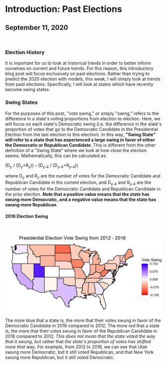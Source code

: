 # Introduction: Past Elections

## September 11, 2020

<br> 

### Election History

It is important for us to look at historical trends in order to better inform ourselves on current and future trends. For this reason, this introductory blog post will focus exclusively on past elections. Rather than trying to predict the 2020 election with models, this week, I will simply look at trends from past elections. Specifically, I will look at states which have recently become swing states.

### Swing States

For the purposes of this post, "vote swing," or simply "swing," refers to the difference in a state's voting proportions from election to election. Here, we will focus on each state's Democratic swing (i.e. the difference in the state's proportion of votes that go to the Democratic Candidate in the Presidential Election from the last election to this election). In this way, **"Swing State" will refer to a state that has experienced a large swing in favor of either the Democratic or Republican Candidate**. This is different from the other definition of a "Swing State" where we look at how close the election seems. Mathematically, this can be calculated as:

(D<sub>y</sub> / (D<sub>y</sub>+R<sub>y</sub>)) - (D<sub>y-4</sub> / (D<sub>y-4</sub>+R<sub>y-4</sub>))

where D<sub>y</sub> and R<sub>y</sub> are the number of votes for the Democratic Candidate and Republican Candidate in the current election, and D<sub>y-4</sub> and R<sub>y-4</sub> are the number of votes for the Democratic Candidate and Republican Candidate in the prior election. **Note that a positive value means that the state has swung more Democratic, and a negative value means that the state has swung more Republican**. 

#### 2016 Election Swing
<br> 

![2016 Presidential Election Swing Map](../figures/PV_states_swing_2016.png)

The more blue that a state is, the more that their votes swung in favor of the Democratic Candidate in 2016 compared to 2012. The more red that a state is, the more that their votes swung in favor of the Republican Candidate in 2016 compared to 2012. *This does not mean that the state voted the way that it swung*, but rather that *the state's proportion of votes has shifted more that way*. For example, from 2012 to 2016, we can see that Utah swung more Democratic, but it still voted Republican, and that New York swung more Republican, but it still voted Democratic. 
